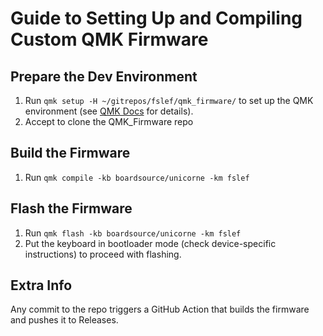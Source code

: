 # Guide to Setting Up and Compiling Custom QMK Firmware

## Prepare the Dev Environment
1. Run `qmk setup -H ~/gitrepos/fslef/qmk_firmware/` to set up the QMK environment (see [QMK Docs](https://docs.qmk.fm/#/newbs) for details).
2. Accept to clone the QMK_Firmware repo

## Build the Firmware
1. Run `qmk compile -kb boardsource/unicorne -km fslef`

## Flash the Firmware
1. Run `qmk flash -kb boardsource/unicorne -km fslef`
2. Put the keyboard in bootloader mode (check device-specific instructions) to proceed with flashing.

## Extra Info
Any commit to the repo triggers a GitHub Action that builds the firmware and pushes it to Releases.

